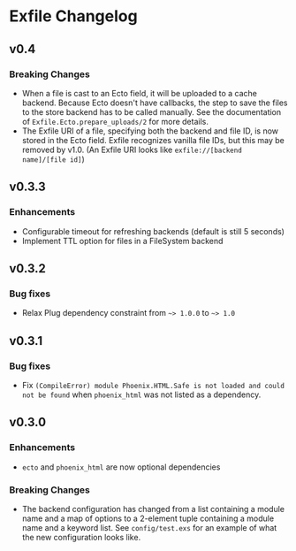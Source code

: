 # Exfile Changelog

## v0.4

### Breaking Changes

* When a file is cast to an Ecto field, it will be uploaded to a cache backend.
	Because Ecto doesn't have callbacks, the step to save the files to the store
	backend has to be called manually. See the documentation of
	`Exfile.Ecto.prepare_uploads/2` for more details.
* The Exfile URI of a file, specifying both the backend and file ID, is now stored
	in the Ecto field. Exfile recognizes vanilla file IDs, but this may be 
	removed by v1.0. (An Exfile URI looks like `exfile://[backend name]/[file id]`)

## v0.3.3

### Enhancements

* Configurable timeout for refreshing backends (default is still 5 seconds)
* Implement TTL option for files in a FileSystem backend

## v0.3.2

### Bug fixes

* Relax Plug dependency constraint from `~> 1.0.0` to `~> 1.0`

## v0.3.1

### Bug fixes

* Fix `(CompileError) module Phoenix.HTML.Safe is not loaded and could not be
	found` when `phoenix_html` was not listed as a dependency.

## v0.3.0

### Enhancements

* `ecto` and `phoenix_html` are now optional dependencies

### Breaking Changes

* The backend configuration has changed from a list containing a module name and
	a map of options to a 2-element tuple containing a module name and a keyword
	list. See `config/test.exs` for an example of what the new configuration
	looks like.
